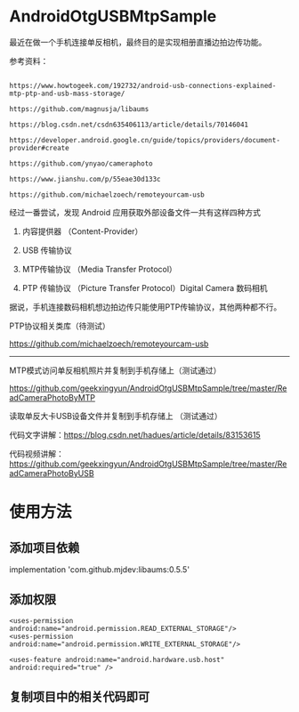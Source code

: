 # AndroidOtgUSBMtpSample

最近在做一个手机连接单反相机，最终目的是实现相册直播边拍边传功能。

参考资料：
```

https://www.howtogeek.com/192732/android-usb-connections-explained-mtp-ptp-and-usb-mass-storage/

https://github.com/magnusja/libaums

https://blog.csdn.net/csdn635406113/article/details/70146041

https://developer.android.google.cn/guide/topics/providers/document-provider#create

https://github.com/ynyao/cameraphoto

https://www.jianshu.com/p/55eae30d133c

https://github.com/michaelzoech/remoteyourcam-usb

```

经过一番尝试，发现 Android 应用获取外部设备文件一共有这样四种方式

1. 内容提供器 （Content-Provider）

2. USB 传输协议 

3. MTP传输协议 （Media Transfer Protocol）

4. PTP 传输协议 （Picture Transfer Protocol）Digital Camera 数码相机

据说，手机连接数码相机想边拍边传只能使用PTP传输协议，其他两种都不行。

PTP协议相关类库（待测试）

https://github.com/michaelzoech/remoteyourcam-usb

------------------------------------------------------------------

MTP模式访问单反相机照片并复制到手机存储上（测试通过）

https://github.com/geekxingyun/AndroidOtgUSBMtpSample/tree/master/ReadCameraPhotoByMTP

读取单反大卡USB设备文件并复制到手机存储上 （测试通过）

代码文字讲解：https://blog.csdn.net/hadues/article/details/83153615

代码视频讲解：https://github.com/geekxingyun/AndroidOtgUSBMtpSample/tree/master/ReadCameraPhotoByUSB

# 使用方法

## 添加项目依赖

  implementation 'com.github.mjdev:libaums:0.5.5'

## 添加权限

  <!-- USB 读写权限 -->
    <uses-permission android:name="android.permission.READ_EXTERNAL_STORAGE"/>
    <uses-permission android:name="android.permission.WRITE_EXTERNAL_STORAGE"/>

   <!-- 部分手机上是没有otg的所以需要加入特性-->
    <uses-feature android:name="android.hardware.usb.host" android:required="true" />
  
 ## 复制项目中的相关代码即可
    
